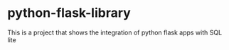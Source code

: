 # python-flask-library
This is a project that shows the integration of python flask apps with SQL lite  
